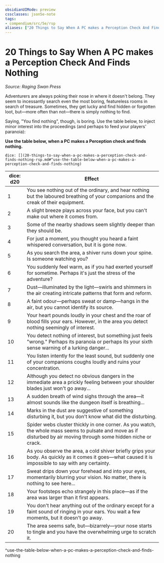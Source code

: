 ```yaml
---
obsidianUIMode: preview
cssclasses: json5e-note
tags:
- compendium/src/5e/rsp
aliases: ["20 Things to Say When A PC makes a Perception Check And Finds Nothing"]
---
```

# 20 Things to Say When A PC makes a Perception Check And Finds Nothing
*Source: Raging Swan Press* 

Adventurers are always poking their nose in where it doesn't belong. They seem to incessantly search even the most boring, featureless rooms in search of treasure. Sometimes, they get lucky and find hidden or forgotten loot, but—more often than not—there is simply nothing to find.

Saying, "You find nothing", though, is boring. Use the table below, to inject minor interest into the proceedings (and perhaps to feed your players' paranoia):

**Use the table below, when a PC makes a Perception check and finds nothing.**

`dice: [](20-things-to-say-when-a-pc-makes-a-perception-check-and-finds-nothing-rsp.md#^use-the-table-below-when-a-pc-makes-a-perception-check-and-finds-nothing)`

| dice: d20 | Effect |
|-----------|--------|
| 1 | You see nothing out of the ordinary, and hear nothing but the laboured breathing of your companions and the creak of their equipment. |
| 2 | A slight breeze plays across your face, but you can't make out where it comes from. |
| 3 | Some of the nearby shadows seem slightly deeper than they should be. |
| 4 | For just a moment, you thought you heard a faint whispered conversation, but it is gone now. |
| 5 | As you search the area, a shiver runs down your spine. Is someone watching you? |
| 6 | You suddenly feel warm, as if you had exerted yourself for sometime. Perhaps it's just the stress of the adventure? |
| 7 | Dust—illuminated by the light—swirls and shimmers in the air creating intricate patterns that form and reform. |
| 8 | A faint odour—perhaps sweat or damp—hangs in the air, but you cannot identify its source. |
| 9 | Your heart pounds loudly in your chest and the roar of blood fills your ears. However, in the area you detect nothing seemingly of interest. |
| 10 | You detect nothing of interest, but something just feels "wrong." Perhaps its paranoia or perhaps its your sixth sense warning of a lurking danger... |
| 11 | You listen intently for the least sound, but suddenly one of your companions coughs loudly and ruins your concentration. |
| 12 | Although you detect no obvious dangers in the immediate area a prickly feeling between your shoulder blades just won't go away... |
| 13 | A sudden breath of wind sighs through the area—it almost sounds like the dungeon itself is breathing... |
| 14 | Marks in the dust are suggestive of something disturbing it, but you don't know what did the disturbing. |
| 15 | Spider webs cluster thickly in one corner. As you watch, the whole mass seems to pulsate and move as if disturbed by air moving through some hidden niche or crack. |
| 16 | As you observe the area, a cold shiver briefly grips your body. As quickly as it comes it goes—what caused it is impossible to say with any certainty. |
| 17 | Sweat drips down your forehead and into your eyes, momentarily blurring your vision. No matter, there is nothing to see here... |
| 18 | Your footsteps echo strangely in this place—as if the area was larger than it first appears. |
| 19 | You don't hear anything out of the ordinary except for a faint sound of ringing in your ears. You wait a few moments, but it doesn't go away. |
| 20 | The area seems safe, but—bizarrely—your nose starts to tingle and you have the overwhelming urge to scratch it. |
^use-the-table-below-when-a-pc-makes-a-perception-check-and-finds-nothing